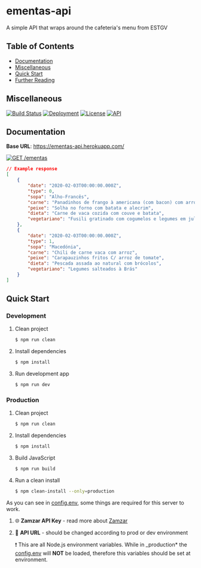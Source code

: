# ementas-api

A simple API that wraps around the cafeteria's menu from ESTGV

## Table of Contents

-   [Documentation](#documentation)
-   [Miscellaneous](#miscellaneous)
-   [Quick Start](#quick-start)
-   [Further Reading](#further-reading)

## Miscellaneous

[![Build Status](https://travis-ci.com/Guergeiro/ementas-api.svg?branch=master)](https://travis-ci.com/Guergeiro/ementas-api) [![Deployment](https://img.shields.io/static/v1?label=heroku&logo=heroku&message=Deployment&color=informational)](https://www.heroku.com/) [![License](https://img.shields.io/github/license/Guergeiro/ementas-api)](https://github.com/Guergeiro/ementas-api/blob/master/LICENSE) [![API](https://img.shields.io/website?down_color=purple&down_message=sleeping&label=API&up_color=yellow&up_message=online&url=https%3A%2F%2Fementas-api.herokuapp.com%2F)](https://ementas-api.herokuapp.com/)

## Documentation

**Base URL**: https://ementas-api.herokuapp.com/

[![GET /ementas](https://img.shields.io/static/v1?label=GET&message=%2Fementas&color=success)](https://ementas-api.herokuapp.com/ementas)

```json
// Example response
[
    {
        "date": "2020-02-03T00:00:00.000Z",
        "type": 0,
        "sopa": "Alho-Francês",
        "carne": "Panadinhos de frango à americana (com bacon) com arroz de",
        "peixe": "Solha no forno com batata e alecrim",
        "dieta": "Carne de vaca cozida com couve e batata",
        "vegetariano": "Fusili gratinado com cogumelos e legumes em juliana"
    },
    {
        "date": "2020-02-03T00:00:00.000Z",
        "type": 1,
        "sopa": "Macedónia",
        "carne": "Chili de carne vaca com arroz",
        "peixe": "Carapauzinhos fritos C/ arroz de tomate",
        "dieta": "Pescada assada ao natural com brócolos",
        "vegetariano": "Legumes salteados à Brás"
    }
]
```

## Quick Start

### Development

1. Clean project
    ```bash
    $ npm run clean
    ```
2. Install dependencies
    ```bash
    $ npm install
    ```
3. Run development app
    ```bash
    $ npm run dev
    ```

### Production

1. Clean project
    ```bash
    $ npm run clean
    ```
2. Install dependencies
    ```bash
    $ npm install
    ```
3. Build JavaScript
    ```bash
    $ npm run build
    ```
4. Run a clean install
    ```bash
    $ npm clean-install --only=production
    ```

As you can see in [config.env](https://github.com/Guergeiro/ementas-api/blob/master/src/config.env), some things are required for this server to work.

1. :globe_with_meridians: **Zamzar API Key** - read more about [Zamzar](https://developers.zamzar.com/)
2. :construction: **API URL** - should be changed according to prod or dev environment

    :heavy_exclamation_mark: This are all Node.js environment variables. While in \_production* the [config.env](https://github.com/Guergeiro/ementas-api/blob/master/src/config.env) will **NOT** be loaded, therefore this variables should be set at environment.

